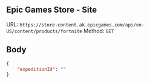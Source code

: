 ## Epic Games Store - Site

URL: `https://store-content.ak.epicgames.com/api/en-US/content/products/fortnite`
Method: `GET`

## Body
```json
{
    "expeditionId": ""
}
```
